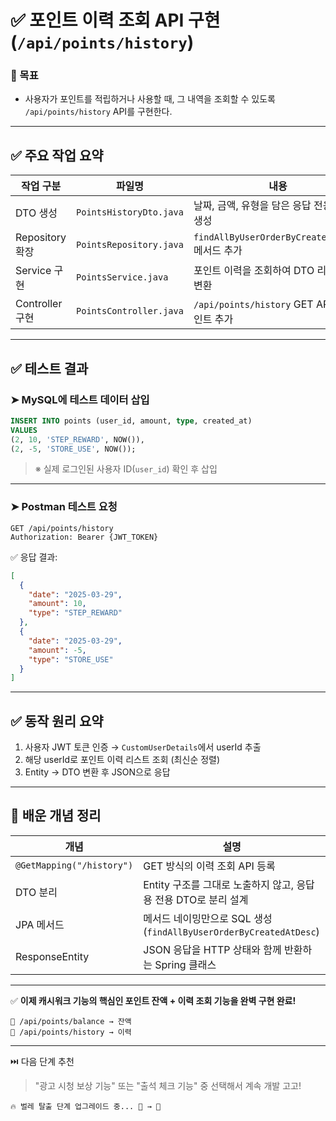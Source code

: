 
# ✅ 포인트 이력 조회 API 구현 (`/api/points/history`)

### 📌 목표
- 사용자가 포인트를 적립하거나 사용할 때,
  그 내역을 조회할 수 있도록 `/api/points/history` API를 구현한다.

---

## ✅ 주요 작업 요약

| 작업 구분 | 파일명 | 내용 |
|----------|--------|------|
| DTO 생성 | `PointsHistoryDto.java` | 날짜, 금액, 유형을 담은 응답 전용 DTO 생성 |
| Repository 확장 | `PointsRepository.java` | `findAllByUserOrderByCreatedAtDesc` 메서드 추가 |
| Service 구현 | `PointsService.java` | 포인트 이력을 조회하여 DTO 리스트로 변환 |
| Controller 구현 | `PointsController.java` | `/api/points/history` GET API 엔드포인트 추가 |

---

## ✅ 테스트 결과

### ➤ MySQL에 테스트 데이터 삽입

```sql
INSERT INTO points (user_id, amount, type, created_at)
VALUES
(2, 10, 'STEP_REWARD', NOW()),
(2, -5, 'STORE_USE', NOW());
```

> ※ 실제 로그인된 사용자 ID(`user_id`) 확인 후 삽입

---

### ➤ Postman 테스트 요청

```
GET /api/points/history
Authorization: Bearer {JWT_TOKEN}
```

✅ 응답 결과:

```json
[
  {
    "date": "2025-03-29",
    "amount": 10,
    "type": "STEP_REWARD"
  },
  {
    "date": "2025-03-29",
    "amount": -5,
    "type": "STORE_USE"
  }
]
```

---

## ✅ 동작 원리 요약

1. 사용자 JWT 토큰 인증 → `CustomUserDetails`에서 userId 추출
2. 해당 userId로 포인트 이력 리스트 조회 (최신순 정렬)
3. Entity → DTO 변환 후 JSON으로 응답

---

## 🧠 배운 개념 정리

| 개념 | 설명 |
|------|------|
| `@GetMapping("/history")` | GET 방식의 이력 조회 API 등록 |
| DTO 분리 | Entity 구조를 그대로 노출하지 않고, 응답용 전용 DTO로 분리 설계 |
| JPA 메서드 | 메서드 네이밍만으로 SQL 생성 (`findAllByUserOrderByCreatedAtDesc`) |
| ResponseEntity | JSON 응답을 HTTP 상태와 함께 반환하는 Spring 클래스 |

---

✅ **이제 캐시워크 기능의 핵심인 포인트 잔액 + 이력 조회 기능을 완벽 구현 완료!**

```
📱 /api/points/balance → 잔액
📜 /api/points/history → 이력
```

---

⏭️ 다음 단계 추천
> "광고 시청 보상 기능" 또는 "출석 체크 기능" 중 선택해서 계속 개발 고고!

```
🔥 벌레 탈출 단계 업그레이드 중... 🐛 → 🐝
```
